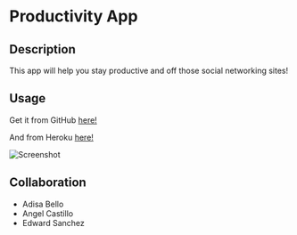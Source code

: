 # Productivity App

## Description

This app will help you stay productive and off those social networking sites!

## Usage

Get it from GitHub [here!](https://github.com/indy6678/code-xfer-test)

And from Heroku [here!](https://arcane-beyond-92187.herokuapp.com/)

![Screenshot]()



## Collaboration

- Adisa Bello
- Angel Castillo
- Edward Sanchez
